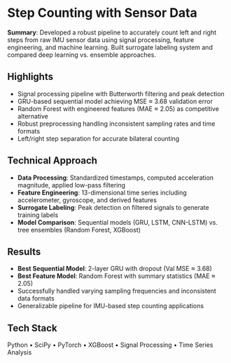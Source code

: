# Step Counting with Sensor Data

**Summary**: Developed a robust pipeline to accurately count left and right steps from raw IMU sensor data using signal processing, feature engineering, and machine learning. Built surrogate labeling system and compared deep learning vs. ensemble approaches.

## Highlights
- Signal processing pipeline with Butterworth filtering and peak detection
- GRU-based sequential model achieving MSE ≈ 3.68 validation error
- Random Forest with engineered features (MAE ≈ 2.05) as competitive alternative
- Robust preprocessing handling inconsistent sampling rates and time formats
- Left/right step separation for accurate bilateral counting

## Technical Approach
- **Data Processing**: Standardized timestamps, computed acceleration magnitude, applied low-pass filtering
- **Feature Engineering**: 13-dimensional time series including accelerometer, gyroscope, and derived features
- **Surrogate Labeling**: Peak detection on filtered signals to generate training labels
- **Model Comparison**: Sequential models (GRU, LSTM, CNN-LSTM) vs. tree ensembles (Random Forest, XGBoost)

## Results
- **Best Sequential Model**: 2-layer GRU with dropout (Val MSE ≈ 3.68)
- **Best Feature Model**: Random Forest with summary statistics (MAE ≈ 2.05)
- Successfully handled varying sampling frequencies and inconsistent data formats
- Generalizable pipeline for IMU-based step counting applications

## Tech Stack
Python • SciPy • PyTorch • XGBoost • Signal Processing • Time Series Analysis
